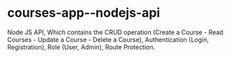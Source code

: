# courses-app--nodejs-api
Node JS API, Which contains the CRUD operation (Create a Course - Read Courses - Update a Course - Delete a Course), Authentication (Login, Registration), Role (User, Admin), Route Protection.

